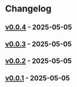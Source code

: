 # Changelog

## [v0.0.4](https://github.com/yasu89/gocredits-action/compare/v0.0.3...v0.0.4) - 2025-05-05

## [v0.0.3](https://github.com/yasu89/gocredits-action/compare/v0.0.2...v0.0.3) - 2025-05-05

## [v0.0.2](https://github.com/yasu89/gocredits-action/compare/v0.0.1...v0.0.2) - 2025-05-05

## [v0.0.1](https://github.com/yasu89/gocredits-action/commits/v0.0.1) - 2025-05-05
